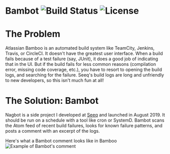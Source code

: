 Bambot ![Build Status](https://img.shields.io/circleci/build/github/srosenthal/bambot) ![License](https://img.shields.io/github/license/srosenthal/bambot)
=========

# The Problem
Atlassian Bamboo is an automated build system like TeamCity, Jenkins, Travis, or CircleCI. It doesn't have the greatest user interface. When a build fails because of a test failure (say, JUnit), it does a good job of indicating that in the UI. But if the build fails for less common reasons (compilation error, missing code coverage, etc.), you have to resort to opening the build logs, and searching for the failure. Seeq's build logs are long and unfriendly to new developers, so this isn't much fun at all!


# The Solution: Bambot
Nagbot is a side project I developed at [Seeq](https://seeq.com) and launched in August 2019. It should be run on a schedule with a tool like cron or SystemD. Bambot scans the Atom feed of recent build failures, looks for known failure patterns, and posts a comment with an excerpt of the logs.

Here's what a Bambot comment looks like in Bamboo
![Example of Bambot's comment](https://github.com/srosenthal/bambot/blob/master/bambot-comment.png "Example of Bambot's comment")

